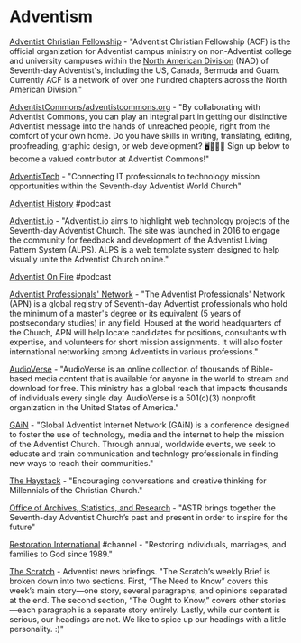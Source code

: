 # Adventism

[Adventist Christian Fellowship](http://acflink.org/) - "Adventist Christian Fellowship \(ACF\) is the official organization for Adventist campus ministry on non-Adventist college and university campuses within the [North American Division](http://nadadventist.org/) \(NAD\) of Seventh-day Adventist's, including the US, Canada, Bermuda and Guam. Currently ACF is a network of over one hundred chapters across the North American Division."

[AdventistCommons/adventistcommons.org](https://github.com/AdventistCommons/adventistcommons.org) - "By collaborating with Adventist Commons, you can play an integral part in getting our distinctive Adventist message into the hands of unreached people, right from the comfort of your own home. Do you have skills in writing, translating, editing, proofreading, graphic design, or web development? 🖥📝🎨😀 Sign up below to become a valued contributor at Adventist Commons!"

[AdventisTech](https://adventistech.org/) - "Connecting IT professionals to technology mission opportunities within the Seventh-day Adventist World Church"

[Adventist History](http://adventisthistorypodcast.org/) \#podcast

[Adventist.io](https://www.adventist.io/) - "Adventist.io aims to highlight web technology projects of the Seventh-day Adventist Church. The site was launched in 2016 to engage the community for feedback and development of the Adventist Living Pattern System \(ALPS\). ALPS is a web template system designed to help visually unite the Adventist Church online."

[Adventist On Fire](https://aofire.org/) \#podcast

[Adventist Professionals' Network](https://apn.adventist.org/home.asp) - "The Adventist Professionals' Network \(APN\) is a global registry of Seventh-day Adventist professionals who hold the minimum of a master's degree or its equivalent \(5 years of postsecondary studies\) in any field. Housed at the world headquarters of the Church, APN will help locate candidates for positions, consultants with expertise, and volunteers for short mission assignments. It will also foster international networking among Adventists in various professions."

[AudioVerse](https://www.audioverse.org/english/) - "AudioVerse is an online collection of thousands of Bible-based media content that is available for anyone in the world to stream and download for free. This ministry has a global reach that impacts thousands of individuals every single day. AudioVerse is a 501\(c\)\(3\) nonprofit organization in the United States of America."

[GAiN](https://gain.adventist.org/) - "Global Adventist Internet Network \(GAiN\) is a conference designed to foster the use of technology, media and the internet to help the mission of the Adventist Church. Through annual, worldwide events, we seek to educate and train communication and technlogy professionals in finding new ways to reach their communities."

[The Haystack](https://www.thehaystack.org/) - "Encouraging conversations and creative thinking for Millennials of the Christian Church."

[Office of Archives, Statistics, and Research](https://www.adventistarchives.org/) - "ASTR brings together the Seventh-day Adventist Church’s past and present in order to inspire for the future"

[Restoration International](https://www.youtube.com/c/RestorationInternational) \#channel - "Restoring individuals, marriages, and families to God since 1989."

[The Scratch](https://thescratchnews.com/) - Adventist news briefings. "The Scratch’s weekly Brief is broken down into two sections. First, “The Need to Know” covers this week’s main story—one story, several paragraphs, and opinions separated at the end. The second section, “The Ought to Know,” covers other stories—each paragraph is a separate story entirely. Lastly, while our content is serious, our headings are not. We like to spice up our headings with a little personality. :\)" 

